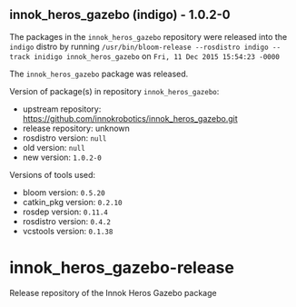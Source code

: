 ## innok_heros_gazebo (indigo) - 1.0.2-0

The packages in the `innok_heros_gazebo` repository were released into the `indigo` distro by running `/usr/bin/bloom-release --rosdistro indigo --track inidigo innok_heros_gazebo` on `Fri, 11 Dec 2015 15:54:23 -0000`

The `innok_heros_gazebo` package was released.

Version of package(s) in repository `innok_heros_gazebo`:
- upstream repository: https://github.com/innokrobotics/innok_heros_gazebo.git
- release repository: unknown
- rosdistro version: `null`
- old version: `null`
- new version: `1.0.2-0`

Versions of tools used:
- bloom version: `0.5.20`
- catkin_pkg version: `0.2.10`
- rosdep version: `0.11.4`
- rosdistro version: `0.4.2`
- vcstools version: `0.1.38`


# innok_heros_gazebo-release
Release repository of the Innok Heros Gazebo package
